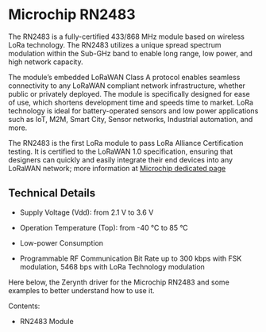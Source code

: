 # Microchip RN2483

The RN2483 is a fully-certified 433/868 MHz module based on wireless LoRa technology. The RN2483 utilizes a unique spread spectrum modulation within the Sub-GHz band to enable long range, low power, and high network capacity.

The module’s embedded LoRaWAN Class A protocol enables seamless connectivity to any LoRaWAN compliant network infrastructure, whether public or privately deployed. The module is specifically designed for ease of use, which shortens development time and speeds time to market. LoRa technology is ideal for battery-operated sensors and low power applications such as IoT, M2M, Smart City, Sensor networks, Industrial automation, and more.

The RN2483 is the first LoRa module to pass LoRa Alliance Certification testing. It is certified to the LoRaWAN 1.0 specification, ensuring that designers can quickly and easily integrate their end devices into any LoRaWAN network; more information at [Microchip dedicated page](http://www.microchip.com/wwwproducts/en/RN2483)

## Technical Details


* Supply Voltage (Vdd): from 2.1 V to 3.6 V


* Operation Temperature (Top): from -40 °C to 85 °C


* Low-power Consumption


* Programmable RF Communication Bit Rate up to 300 kbps with FSK modulation, 5468 bps with LoRa Technology modulation

Here below, the Zerynth driver for the Microchip RN2483 and some examples to better understand how to use it.

Contents:


* RN2483 Module
